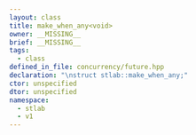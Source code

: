 ```yaml
---
layout: class
title: make_when_any<void>
owner: __MISSING__
brief: __MISSING__
tags:
  - class
defined_in_file: concurrency/future.hpp
declaration: "\nstruct stlab::make_when_any;"
ctor: unspecified
dtor: unspecified
namespace:
  - stlab
  - v1
---
```

